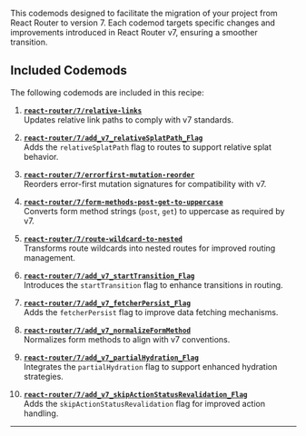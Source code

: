 



This  codemods designed to facilitate the migration of your project from React Router to version 7. Each codemod targets specific changes and improvements introduced in React Router v7, ensuring a smoother transition.

## Included Codemods

The following codemods are included in this recipe:

1. **[`react-router/7/relative-links`](https://codemod.com/registry/react-router-7-relative-links)**  
   Updates relative link paths to comply with v7 standards.

2. **[`react-router/7/add_v7_relativeSplatPath_Flag`](https://codemod.com/registry/react-router-7-add_v7_relativeSplatPath_Flag)**  
   Adds the `relativeSplatPath` flag to routes to support relative splat behavior.

3. **[`react-router/7/errorfirst-mutation-reorder`](https://codemod.com/registry/react-router-7-errorfirst-mutation-reorder)**  
   Reorders error-first mutation signatures for compatibility with v7.

4. **[`react-router/7/form-methods-post-get-to-uppercase`](https://codemod.com/registry/react-router-7-form-methods-post-get-to-uppercase)**  
   Converts form method strings (`post`, `get`) to uppercase as required by v7.

5. **[`react-router/7/route-wildcard-to-nested`](https://codemod.com/registry/react-router-7-route-wildcard-to-nested)**  
   Transforms route wildcards into nested routes for improved routing management.

6. **[`react-router/7/add_v7_startTransition_Flag`](https://codemod.com/registry/react-router-7-add-v7-startTransition-flag)**  
   Introduces the `startTransition` flag to enhance transitions in routing.

7. **[`react-router/7/add_v7_fetcherPersist_Flag`](https://codemod.com/registry/react-router-7-add_v7_fetcherPersist_Flag)**  
   Adds the `fetcherPersist` flag to improve data fetching mechanisms.

8. **[`react-router/7/add_v7_normalizeFormMethod`](https://codemod.com/registry/react-router-7-add_v7_normalizeFormMethod)**  
   Normalizes form methods to align with v7 conventions.

9. **[`react-router/7/add_v7_partialHydration_Flag`](https://codemod.com/registry/react-router-7-add_v7_partialHydration_Flag)**  
   Integrates the `partialHydration` flag to support enhanced hydration strategies.

10. **[`react-router/7/add_v7_skipActionStatusRevalidation_Flag`](https://codemod.com/registry/react-router-7-add_v7_skipActionStatusRevalidation_Flag)**  
   Adds the `skipActionStatusRevalidation` flag for improved action handling.


---

